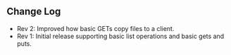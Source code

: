 Change Log
----------

* Rev 2: Improved how basic GETs copy files to a client.
* Rev 1: Initial release supporting basic list operations and basic gets and puts.

